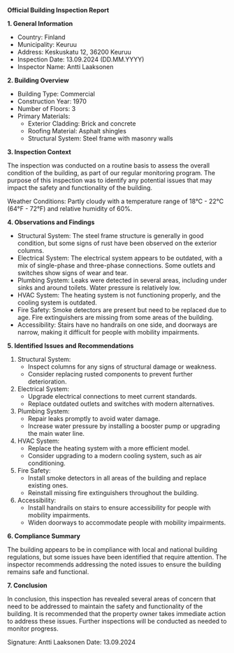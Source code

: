 **Official Building Inspection Report**

**1. General Information**

* Country: Finland
* Municipality: Keuruu
* Address: Keskuskatu 12, 36200 Keuruu
* Inspection Date: 13.09.2024 (DD.MM.YYYY)
* Inspector Name: Antti Laaksonen

**2. Building Overview**

* Building Type: Commercial
* Construction Year: 1970
* Number of Floors: 3
* Primary Materials:
	+ Exterior Cladding: Brick and concrete
	+ Roofing Material: Asphalt shingles
	+ Structural System: Steel frame with masonry walls

**3. Inspection Context**

The inspection was conducted on a routine basis to assess the overall condition of the building, as part of our regular monitoring program. The purpose of this inspection was to identify any potential issues that may impact the safety and functionality of the building.

Weather Conditions:
Partly cloudy with a temperature range of 18°C - 22°C (64°F - 72°F) and relative humidity of 60%.

**4. Observations and Findings**

* Structural System: The steel frame structure is generally in good condition, but some signs of rust have been observed on the exterior columns.
* Electrical System: The electrical system appears to be outdated, with a mix of single-phase and three-phase connections. Some outlets and switches show signs of wear and tear.
* Plumbing System: Leaks were detected in several areas, including under sinks and around toilets. Water pressure is relatively low.
* HVAC System: The heating system is not functioning properly, and the cooling system is outdated.
* Fire Safety: Smoke detectors are present but need to be replaced due to age. Fire extinguishers are missing from some areas of the building.
* Accessibility: Stairs have no handrails on one side, and doorways are narrow, making it difficult for people with mobility impairments.

**5. Identified Issues and Recommendations**

1. Structural System:
	* Inspect columns for any signs of structural damage or weakness.
	* Consider replacing rusted components to prevent further deterioration.
2. Electrical System:
	* Upgrade electrical connections to meet current standards.
	* Replace outdated outlets and switches with modern alternatives.
3. Plumbing System:
	* Repair leaks promptly to avoid water damage.
	* Increase water pressure by installing a booster pump or upgrading the main water line.
4. HVAC System:
	* Replace the heating system with a more efficient model.
	* Consider upgrading to a modern cooling system, such as air conditioning.
5. Fire Safety:
	* Install smoke detectors in all areas of the building and replace existing ones.
	* Reinstall missing fire extinguishers throughout the building.
6. Accessibility:
	* Install handrails on stairs to ensure accessibility for people with mobility impairments.
	* Widen doorways to accommodate people with mobility impairments.

**6. Compliance Summary**

The building appears to be in compliance with local and national building regulations, but some issues have been identified that require attention. The inspector recommends addressing the noted issues to ensure the building remains safe and functional.

**7. Conclusion**

In conclusion, this inspection has revealed several areas of concern that need to be addressed to maintain the safety and functionality of the building. It is recommended that the property owner takes immediate action to address these issues. Further inspections will be conducted as needed to monitor progress.

Signature: Antti Laaksonen
Date: 13.09.2024